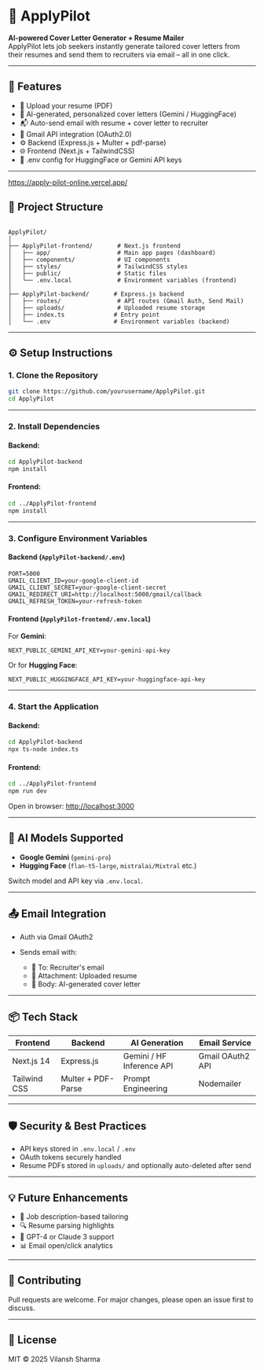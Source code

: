 # 📄 ApplyPilot

**AI-powered Cover Letter Generator + Resume Mailer**  
ApplyPilot lets job seekers instantly generate tailored cover letters from their resumes and send them to recruiters via email – all in one click.

---

## 🚀 Features

- 📎 Upload your resume (PDF)
- 🧠 AI-generated, personalized cover letters (Gemini / HuggingFace)
- 📬 Auto-send email with resume + cover letter to recruiter
- 🧾 Gmail API integration (OAuth2.0)
- ⚙️ Backend (Express.js + Multer + pdf-parse)
- 🌐 Frontend (Next.js + TailwindCSS)
- 🔐 .env config for HuggingFace or Gemini API keys

---
https://apply-pilot-online.vercel.app/
## 📁 Project Structure

```

ApplyPilot/
│
├── ApplyPilot-frontend/       # Next.js frontend
│   ├── app/                   # Main app pages (dashboard)
│   ├── components/            # UI components
│   ├── styles/                # TailwindCSS styles
│   ├── public/                # Static files
│   └── .env.local             # Environment variables (frontend)
│
├── ApplyPilot-backend/       # Express.js backend
│   ├── routes/                # API routes (Gmail Auth, Send Mail)
│   ├── uploads/               # Uploaded resume storage
│   ├── index.ts              # Entry point
│   └── .env                  # Environment variables (backend)

````

---

## ⚙️ Setup Instructions

### 1. Clone the Repository

```bash
git clone https://github.com/yourusername/ApplyPilot.git
cd ApplyPilot
````

---

### 2. Install Dependencies

#### Backend:

```bash
cd ApplyPilot-backend
npm install
```

#### Frontend:

```bash
cd ../ApplyPilot-frontend
npm install
```

---

### 3. Configure Environment Variables

#### Backend (`ApplyPilot-backend/.env`)

```env
PORT=5000
GMAIL_CLIENT_ID=your-google-client-id
GMAIL_CLIENT_SECRET=your-google-client-secret
GMAIL_REDIRECT_URI=http://localhost:5000/gmail/callback
GMAIL_REFRESH_TOKEN=your-refresh-token
```

#### Frontend (`ApplyPilot-frontend/.env.local`)

For **Gemini**:

```env
NEXT_PUBLIC_GEMINI_API_KEY=your-gemini-api-key
```

Or for **Hugging Face**:

```env
NEXT_PUBLIC_HUGGINGFACE_API_KEY=your-huggingface-api-key
```

---

### 4. Start the Application

#### Backend:

```bash
cd ApplyPilot-backend
npx ts-node index.ts
```

#### Frontend:

```bash
cd ../ApplyPilot-frontend
npm run dev
```

Open in browser: [http://localhost:3000](http://localhost:3000)

---

## 🧠 AI Models Supported

* **Google Gemini** (`gemini-pro`)
* **Hugging Face** (`flan-t5-large`, `mistralai/Mixtral` etc.)

Switch model and API key via `.env.local`.

---

## 📤 Email Integration

* Auth via Gmail OAuth2
* Sends email with:

  * 🎯 To: Recruiter's email
  * 📄 Attachment: Uploaded resume
  * 📝 Body: AI-generated cover letter

---

## 📦 Tech Stack

| Frontend     | Backend            | AI Generation             | Email Service    |
| ------------ | ------------------ | ------------------------- | ---------------- |
| Next.js 14   | Express.js         | Gemini / HF Inference API | Gmail OAuth2 API |
| Tailwind CSS | Multer + PDF-Parse | Prompt Engineering        | Nodemailer       |

---

## 🛡️ Security & Best Practices

* API keys stored in `.env.local` / `.env`
* OAuth tokens securely handled
* Resume PDFs stored in `uploads/` and optionally auto-deleted after send

---

## 💡 Future Enhancements

* 🧾 Job description-based tailoring
* 🔍 Resume parsing highlights
* 🧠 GPT-4 or Claude 3 support
* 📊 Email open/click analytics

---

## 🤝 Contributing

Pull requests are welcome. For major changes, please open an issue first to discuss.

---

## 📝 License

MIT © 2025 Vilansh Sharma

